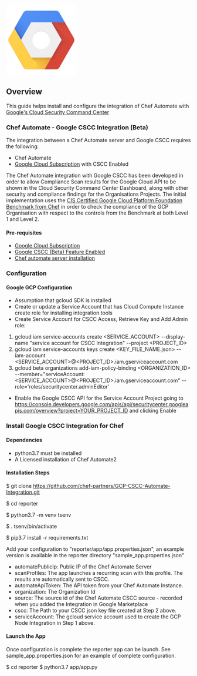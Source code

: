 ![Google Cloud](logo_cloud_192.png)

## Overview

This guide helps install and configure the integration of Chef Automate with [Google's Cloud Security Command Center](https://cloud.google.com/security-command-center/)

### Chef Automate - Google CSCC Integration (Beta)

The integration between a Chef Automate server and Google CSCC requires the following:

* Chef Automate
* [Google Cloud Subscription](https://cloud.google.com/) with CSCC Enabled

The Chef Automate integration with Google CSCC has been developed in order to allow Compliance Scan results for the Google Cloud API to be shown in the Cloud Security Command Center Dashboard, along with other security and compliance findings for the Organisations Projects. The initial implementation uses the [CIS Certified Google Cloud Platform Foundation Benchmark from Chef](https://www.cisecurity.org/partner/chef/) in order to check the compliance of the GCP Organisation with respect to the controls from the Benchmark at both Level 1 and Level 2.


#### Pre-requisites

* [Google Cloud Subscription](https://cloud.google.com/)
* [Google CSCC (Beta) Feature Enabled](https://cloud.google.com/security-command-center/)
* [Chef automate server installation](https://docs.chef.io/chef_automate.html)

### Configuration

#### Google GCP Configuration

- Assumption that gcloud SDK is installed
- Create or update a Service Account that has Cloud Compute Instance create role for installing integration tools
- Create Service Account for CSCC Access, Retrieve Key and Add Admin role:
1. gcloud iam service-accounts create <SERVICE_ACCOUNT> --display-name "service account for CSCC Integration" --project <PROJECT_ID>
2. gcloud iam service-accounts keys create <KEY_FILE_NAME.json> --iam-account <SERVICE_ACCOUNT>@<PROJECT_ID>.iam.gserviceaccount.com
3. gcloud beta organizations add-iam-policy-binding <ORGANIZATION_ID> --member="serviceAccount:<SERVICE_ACCOUNT>@<PROJECT_ID>.iam.gserviceaccount.com" --role='roles/securitycenter.adminEditor'
- Enable the Google CSCC API for the Service Account Project going to https://console.developers.google.com/apis/api/securitycenter.googleapis.com/overview?project=YOUR_PROJECT_ID and clicking Enable

### Install Google CSCC Integration for Chef

#### Dependencies

* python3.7 must be installed
* A Licensed installation of Chef Automate2

#### Installation Steps

$ git clone https://github.com/chef-partners/GCP-CSCC-Automate-Integration.git

$ cd reporter  

$ python3.7 -m venv tsenv

$ . tsenv/bin/activate

$ pip3.7 install -r requirements.txt

Add your configuration to "reporter/app/app.properties.json", an example version is available in the reporter directory "sample_app.properties.json"

* automatePublicIp: Public IP of the Chef Automate Server
* scanProfiles: The app launches a recurring scan with this profile. The results are automatically sent to CSCC.
* automateApiToken: The API token from your Chef Automate Instance.
* organization: The Organization Id
* source: The source id of the Chef Automate CSCC source - recorded when you added the Integration in Google Marketplace
* cscc: The Path to your CSCC json key file created at Step 2 above.
* serviceAccount: The gcloud service account used to create the GCP Node Integration in Step 1 above.

#### Launch the App

Once configuration is complete the reporter app can be launch. See sample_app.properties.json for an example of complete configuration.

$ cd reporter
$ python3.7 app/app.py 


